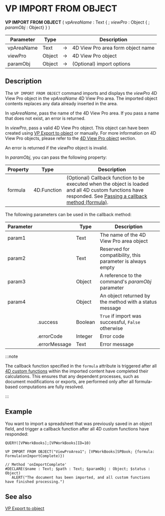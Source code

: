 # VP IMPORT FROM OBJECT




**VP IMPORT FROM OBJECT** ( *vpAreaName* : Text  { ; *viewPro* : Object { ; *paramObj* : Object} } ) 



| Parameter    | Type   |  | Description |
|-------------|--------|---|-------------|
| vpAreaName  | Text   | -> | 4D View Pro area form object name |
| viewPro     | Object | -> | 4D View Pro object |
| paramObj    | Object | -> | (Optional) import options |



## Description

The `VP IMPORT FROM OBJECT` command imports and displays the *viewPro* 4D View Pro object in the *vpAreaName* 4D View Pro area. The imported object contents replaces any data already inserted in the area.

In *vpAreaName*, pass the name of the 4D View Pro area. If you pass a name that does not exist, an error is returned.

In *viewPro*, pass a valid 4D View Pro object. This object can have been created using [VP Export to object](VP%20Export%20to%20object.md) or manually. For more information on 4D View Pro objects, please refer to the [4D View Pro object](../configuring.md#4d-view-pro-object) section.

An error is returned if the *viewPro* object is invalid.

In *paramObj*, you can pass the following property:

| Property | Type | Description |
|----------|------|-------------|
| formula  | 4D.Function | (Optional) Callback function to be executed when the object is loaded and all 4D custom functions have responded. See [Passing a callback method (formula)](vp-export-document.md#passing-a-callback-method-formula). |

The following parameters can be used in the callback method:

| Parameter |  | Type | Description |
|-----------|----|------|-------------|
| param1    |  | Text | The name of the 4D View Pro area object |
| param2    |  | Text | Reserved for compatibility, this parameter is always empty |
| param3    |  | Object | A reference to the command's *paramObj* parameter |
| param4    |  | Object | An object returned by the method with a status message |
|           | .success | Boolean | `True` if import was successful, `False` otherwise |
|           | .errorCode | Integer | Error code |
|           | .errorMessage | Text | Error message |

:::note

The callback function specified in the `formula` attribute is triggered after all [4D custom functions](../formulas.md#4d-functions) within the imported content have completed their calculations. This ensures that any dependent processes, such as document modifications or exports, are performed only after all formula-based computations are fully resolved.

:::

## Example

You want to import a spreadsheet that was previously saved in an object field, and trigger a callback function after all 4D custom functions have responded:

```4d
QUERY([VPWorkBooks];[VPWorkBooks]ID=10)

VP IMPORT FROM OBJECT("ViewProArea1"; [VPWorkBooks]SPBook; {formula: Formula(onImportComplete)})
```

```4d
// Method 'onImportComplete'
#DECLARE($name : Text; $path : Text; $paramObj : Object; $status : Object)
   ALERT("The document has been imported, and all custom functions have finished processing.")
```

## See also

[VP Export to object](VP%20Export%20to%20object.md)